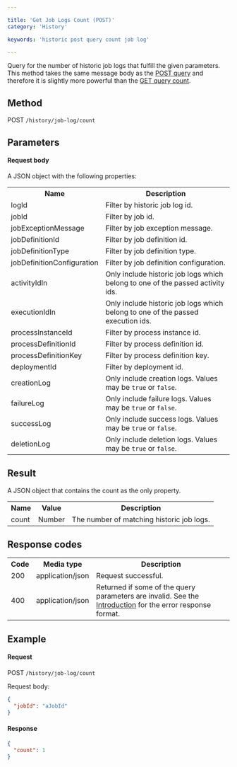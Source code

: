 ```yaml
---

title: 'Get Job Logs Count (POST)'
category: 'History'

keywords: 'historic post query count job log'

---
```



Query for the number of historic job logs that fulfill the given parameters.
This method takes the same message body as the [POST query](ref:#history-get-job-logs-post)
and therefore it is slightly more powerful than the [GET query count](ref:#history-get-job-logs-count).


Method
------

POST `/history/job-log/count`


Parameters
----------

#### Request body

A JSON object with the following properties:

<table class="table table-striped">
  <tr>
    <th>Name</th>
    <th>Description</th>
  </tr>
  <tr>
    <td>logId</td>
    <td>Filter by historic job log id.</td>
  </tr>
  <tr>
    <td>jobId</td>
    <td>Filter by job id.</td>
  </tr>
  <tr>
    <td>jobExceptionMessage</td>
    <td>Filter by job exception message.</td>
  </tr>
  <tr>
    <td>jobDefinitionId</td>
    <td>Filter by job definition id.</td>
  </tr>
  <tr>
    <td>jobDefinitionType</td>
    <td>Filter by job definition type.</td>
  </tr>
  <tr>
    <td>jobDefinitionConfiguration</td>
    <td>Filter by job definition configuration.</td>
  </tr>
  <tr>
    <td>activityIdIn</td>
    <td>Only include historic job logs which belong to one of the passed activity ids.</td>
  </tr>
  <tr>
    <td>executionIdIn</td>
    <td>Only include historic job logs which belong to one of the passed execution ids.</td>
  </tr>
  <tr>
    <td>processInstanceId</td>
    <td>Filter by process instance id.</td>
  </tr>
  <tr>
    <td>processDefinitionId</td>
    <td>Filter by process definition id.</td>
  </tr>
  <tr>
    <td>processDefinitionKey</td>
    <td>Filter by process definition key.</td>
  </tr>
  <tr>
    <td>deploymentId</td>
    <td>Filter by deployment id.</td>
  </tr>
  <tr>
    <td>creationLog</td>
    <td>Only include creation logs. Values may be <code>true</code> or <code>false</code>.</td>
  </tr>
  <tr>
    <td>failureLog</td>
    <td>Only include failure logs. Values may be <code>true</code> or <code>false</code>.</td>
  </tr>
  <tr>
    <td>successLog</td>
    <td>Only include success logs. Values may be <code>true</code> or <code>false</code>.</td>
  </tr>
  <tr>
    <td>deletionLog</td>
    <td>Only include deletion logs. Values may be <code>true</code> or <code>false</code>.</td>
  </tr>
</table>


Result
------

A JSON object that contains the count as the only property.

<table class="table table-striped">
  <tr>
    <th>Name</th>
    <th>Value</th>
    <th>Description</th>
  </tr>
  <tr>
    <td>count</td>
    <td>Number</td>
    <td>The number of matching historic job logs.</td>
  </tr>
</table>


Response codes
--------------

<table class="table table-striped">
  <tr>
    <th>Code</th>
    <th>Media type</th>
    <th>Description</th>
  </tr>
  <tr>
    <td>200</td>
    <td>application/json</td>
    <td>Request successful.</td>
  </tr>
  <tr>
    <td>400</td>
    <td>application/json</td>
    <td>Returned if some of the query parameters are invalid. See the <a href="ref:#overview-introduction">Introduction</a> for the error response format.</td>
  </tr>
</table>


Example
-------

#### Request

POST `/history/job-log/count`

Request body:

```json
{
  "jobId": "aJobId"
}
```

#### Response

```json
{
  "count": 1
}
```
